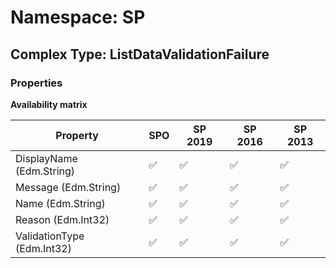 # Namespace: SP

## Complex Type: ListDataValidationFailure

### Properties

**Availability matrix**

Property | SPO | SP 2019 | SP 2016 | SP 2013
----------|-----|---------|---------|--------
DisplayName (Edm.String) | ✅ | ✅ | ✅ | ✅
Message (Edm.String) | ✅ | ✅ | ✅ | ✅
Name (Edm.String) | ✅ | ✅ | ✅ | ✅
Reason (Edm.Int32) | ✅ | ✅ | ✅ | ✅
ValidationType (Edm.Int32) | ✅ | ✅ | ✅ | ✅
